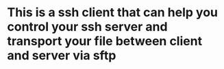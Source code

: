 # This is a ssh client that can help you control your ssh server and transport your file between client and server via sftp  
